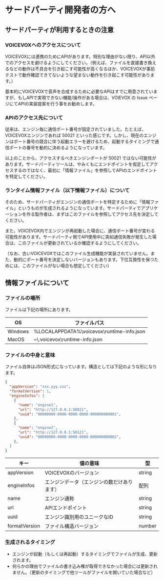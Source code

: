 # サードパーティ開発者の方へ

## サードパーティが利用するときの注意

### VOICEVOXへのアクセスについて

VOICEVOXには連携のためにAPIがあります。特別な理由がない限り、API以外でのアクセスを避けるようにしてください。（例えば、ファイルを直接書き換えるなどの動作は不具合を引き起こす可能性が高くなるほか、VOICEVOXが事前テストで動作確認できてないような望まない動作を引き起こす可能性があります。）

基本的にVOICEVOXで音声を合成するために必要なAPIはすでに用意されていますが、もしAPIで実現できない機能/操作がある場合は、VOIEVOX の Issue ページにてAPIの実装提案を行う事をお勧めします。

### APIのアクセス先について

従来は、エンジン毎に通信ポート番号が固定されていました。たとえば、VOICEVOXエンジンであれば 50021 といった感じです。しかし、現在のエンジンはポート番号の競合に伴う起動エラーを避けるため、起動するタイミングで通信ポートの番号を動的に決めるようになっています。

以上のことから、アクセスするべきエンジンポートが 50021 ではない可能性があります。サードパーティツールは、やみくもにエンドポイントを仮定してアクセスするのではなく、最初に「情報ファイル」を参照してAPIのエンドポイントを特定してください。

### ランタイム情報ファイル（以下情報ファイル）について

そのため、サードパーティがエンジンの通信ポートを特定するために「情報ファイル」というものが生成されるようになっています。サードパーティでアプリケーションを作る製作者は、まずはこのファイルを参照してアクセス先を決定してください。

また、VOICEVOX内でエンジンが再起動した場合に、通信ポート番号が変わる可能性があります。サードパーティ側でAPI使用中に突如通信失敗が発生した場合は、このファイルが更新されているか確認するようにしてください。

（なお、古いVOICEVOXではこのファイル生成機能が実装されていません。また、動的にポート番号を決定しないバージョンもあります。下位互換性を保つためには、このファイルがない場合も想定してください）

## 情報ファイルについて

### ファイルの場所

ファイルは下記の場所にあります。

|OS              |ファイルパス                                 |
|----------------|--------------------------------------------|
|Windows         |%LOCALAPPDATA%\\voicevox\\runtime-info.json |
|MacOS           |~\\.voicevox\\runtime-info.json             |

### ファイルの中身と意味

ファイル自体はJSON形式になっています。構造としては下記のような形になります。

```JSON
{
  "appVersion": "xxx.yyy.zzz",
  "formatVersion": 1,
  "engineInfos": [
    {
      "name": "engine1",
      "url": "http://127.0.0.1:50021",
      "uuid": "00000000-0000-0000-0000-000000000001",
    },
    {
      "name": "engine2",
      "url": "http://127.0.0.1:50121",
      "uuid": "00000000-0000-0000-0000-000000000002",
    },
  ]
}
```

|キー            |値の意味                                     |型       |
|----------------|--------------------------------------------|---------|
|appVersion      |VOICEVOXのバージョン                         |string   |
|engineInfos     |エンジンデータ（エンジンの数だけあります）      |配列      |
|name            |エンジン通称                                 |string   |
|url             |APIエンドポイント                            |string   |
|uuid            |エンジン識別用のユニークなID                  |string   |
|formatVersion   |ファイル構造バージョン                        |number   |

### 生成されるタイミング

* エンジンが起動（もしくは再起動）するタイミングでファイルが生成、更新されます。
* 何らかの理由でファイルの書き込み権が取得できなかった場合には更新されません。（更新のタイミングで他ツールがファイルを開いていた場合など）
